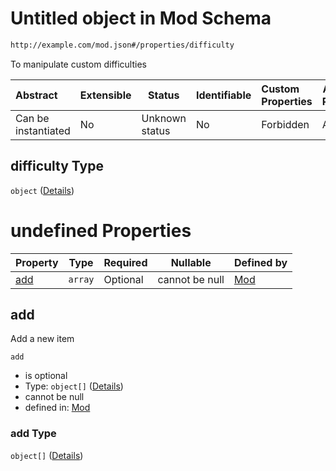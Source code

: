 # Untitled object in Mod Schema

```txt
http://example.com/mod.json#/properties/difficulty
```

To manipulate custom difficulties


| Abstract            | Extensible | Status         | Identifiable | Custom Properties | Additional Properties | Access Restrictions | Defined In                                                                 |
| :------------------ | ---------- | -------------- | ------------ | :---------------- | --------------------- | ------------------- | -------------------------------------------------------------------------- |
| Can be instantiated | No         | Unknown status | No           | Forbidden         | Allowed               | none                | [generic.schema.json\*](../out/generic.schema.json "open original schema") |

## difficulty Type

`object` ([Details](generic-properties-difficulty.md))

# undefined Properties

| Property    | Type    | Required | Nullable       | Defined by                                                                                                                      |
| :---------- | ------- | -------- | -------------- | :------------------------------------------------------------------------------------------------------------------------------ |
| [add](#add) | `array` | Optional | cannot be null | [Mod](generic-properties-difficulty-properties-add.md "http&#x3A;//example.com/mod.json#/properties/difficulty/properties/add") |

## add

Add a new item


`add`

-   is optional
-   Type: `object[]` ([Details](generic-properties-difficulty-properties-add-items.md))
-   cannot be null
-   defined in: [Mod](generic-properties-difficulty-properties-add.md "http&#x3A;//example.com/mod.json#/properties/difficulty/properties/add")

### add Type

`object[]` ([Details](generic-properties-difficulty-properties-add-items.md))
